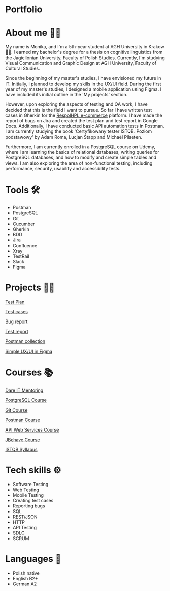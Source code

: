 # Portfolio
# About me 🙋‍♀️
My name is Monika, and I'm a 5th-year student at AGH University in Krakow 👩‍🎓. I earned my bachelor's degree for a thesis on cognitive linguistics from the Jagiellonian University, Faculty of Polish Studies. Currently, I'm studying Visual Communication and Graphic Design at AGH University, Faculty of Cultural Studies.

Since the beginning of my master's studies, I have envisioned my future in IT. Initially, I planned to develop my skills in the UX/UI field. During the first year of my master's studies, I designed a mobile application using Figma. I have included its initial outline in the 'My projects' section.

However, upon exploring the aspects of testing and QA work, I have decided that this is the field I want to pursue. So far I have written test cases in Gherkin for the [RespolHPL e-commerce](https://respolhpl-sklep.pl) platform. I have made the report of bugs on Jira and created the test plan and test report in Google Docs. Additionally, I have conducted basic API automation tests in Postman. I am currently studying the book 'Certyfikowany tester ISTQB. Poziom podstawowy' by Adam Roma, Lucjan Stapp and Michaël Pilaeten.

Furthermore, I am currently enrolled in a PostgreSQL course on Udemy, where I am learning the basics of relational databases, writing queries for PostgreSQL databases, and how to modify and create simple tables and views. I am also exploring the area of non-functional testing, including performance, security, usability and accessibility tests.
# Tools 🛠
- Postman
- PostgreSQL
- Git
- Cucumber
- Gherkin
- BDD
- Jira
- Confluence
- Xray
- TestRail
- Slack
- Figma
# Projects 👩‍💻
[Test Plan](https://docs.google.com/document/d/1B5UJg4-eCPm_6FpWQuVMKrK1nj1P-xvUEhQpnnxnzgA/edit)

[Test cases](https://github.com/cynamonia/respol-sklep-gherkin)

[Bug report](https://docs.google.com/document/d/18pCCevYuLpDqy68ciweajgdO-w_QMC_X9ZzNql0tJvw/edit)

[Test report](https://docs.google.com/document/d/1TCaJi_TvUCyPrwXSRYFAxiZEzSNc0_qMCeDuZnV_sK4/edit)

[Postman collection](https://github.com/cynamonia/portfolio/blob/d65e29c62369b32d4a180ff135ef6de4d3b00dbe/RespolHPL%20API%20testing.postman_collection.json)

[Simple UX/UI in Figma](https://www.figma.com/file/NEC3SKjTlGM8lvjmgpOCzc/Untitled?type=design&node-id=0%3A1&mode=design&t=K0mpwiXbGNZMC3zS-1)
# Courses 📚
[Dare IT Mentoring](https://www.dareit.io/mentoring)

[PostgreSQL Course](https://www.udemy.com/share/103RWg3@Q2JrY8RpRs2KvmaBXjHLMj8Id380CFi5GGFqKQ9rLLkpSqWGgdZ7V2zU00vXGhYm-A==/)

[Git Course](https://www.youtube.com/watch?v=8JJ101D3knE&t=2289s)

[Postman Course](https://www.youtube.com/watch?v=cGn_LTFCif0&list=PLhW3qG5bs-L9P22XSnRe4suiWL4acXG-g)

[API Web Services Course](https://www.youtube.com/playlist?list=PLhW3qG5bs-L9E2KV6vVdB-YTk-sRxmRAB)

[JBehave Course](https://jbehave.org/reference/stable/index.html)

[ISTQB Syllabus](https://sjsi.org/ist-qb/do-pobrania/)

# Tech skills ⚙️
- Software Testing
- Web Testing
- Mobile Testing
- Creating test cases
- Reporting bugs
- SQL
- REST/JSON
- HTTP
- API Testing
- SDLC
- SCRUM
# Languages 💬
- Polish native
- English B2+
- German A2
